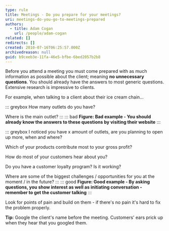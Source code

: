 ```yaml
---
type: rule
title: Meetings - Do you prepare for your meetings?
uri: meetings-do-you-go-to-meetings-prepared
authors: 
  - title: Adam Cogan
    url: /people/adam-cogan
related: []
redirects: []
created: 2010-07-16T06:25:57.000Z
archivedreason: null
guid: b9ceeb3e-11fa-46e5-bfbe-6bed2057b2b8
---
```


Before you attend a meeting you must come prepared with as much information as possible about the client; meaning **no unnecessary questions**. You should already have the answers to most generic questions. Extensive research is impressive to clients.  

<!--endintro-->

For example, when talking to a client about their ice cream chain...

::: greybox
How many outlets do you have?

Where is the main outlet?
:::
::: bad
**Figure: Bad example - You should already know the answers to these questions by visiting their website**
:::

::: greybox
I noticed you have x amount of outlets, are you planning to open up more, when and where?

Which of your products contribute most to your gross profit?

How do most of your customers hear about you?

Do you have a customer loyalty program? Is it working?

Where are some of the biggest challenges / opportunities for you at the moment / in the future?
:::
::: good
**Figure: Good example - By asking questions, you show interest as well as initiating conversation - remember to get the customer talking**
:::

Look for points of pain and build on them - if there's no pain it's hard to fix the problem properly.

**Tip:** Google the client's name before the meeting. Customers' ears prick up when they hear that you googled them.
